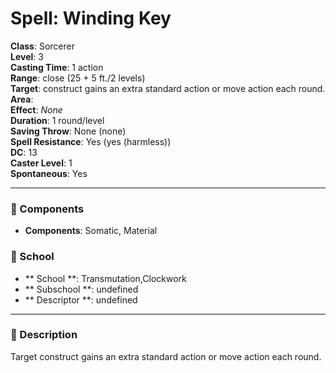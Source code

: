 
# Spell: Winding Key
**Class**: Sorcerer  
**Level**: 3  
**Casting Time**: 1 action  
**Range**: close (25 + 5 ft./2 levels)  
**Target**: construct gains an extra standard action or move action each round.  
**Area**:   
**Effect**: _None_  
**Duration**: 1 round/level  
**Saving Throw**: None (none)  
**Spell Resistance**: Yes (yes (harmless))  
**DC**: 13  
**Caster Level**: 1  
**Spontaneous**: Yes

---

### 🔮 Components
- **Components**: Somatic, Material

### 🏫 School
- ** School **: Transmutation,Clockwork
- ** Subschool **: undefined
- ** Descriptor **: undefined
---

### 📜 Description
Target construct gains an extra standard action or move action each round.
